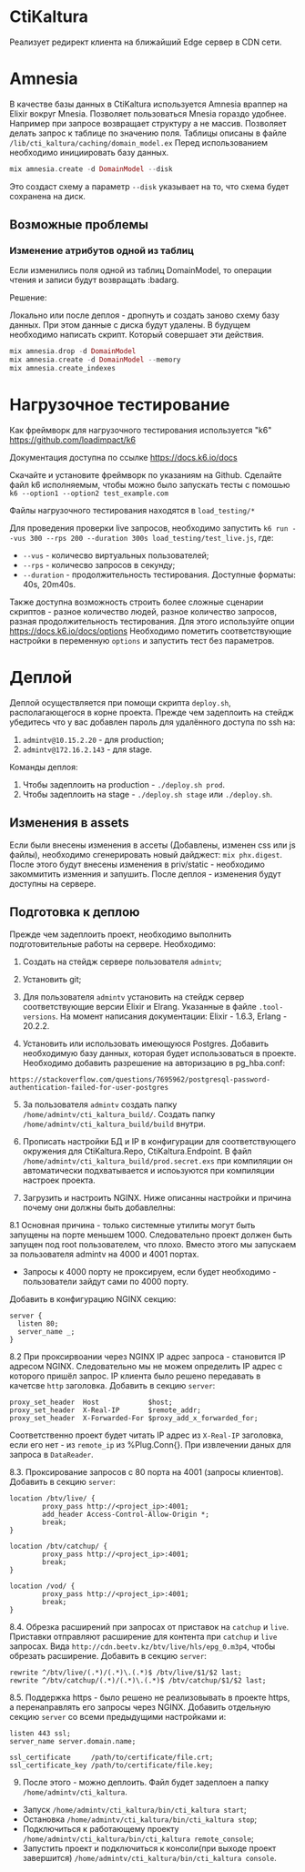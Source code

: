 # CtiKaltura

Реализует редирект клиента на ближайший Edge сервер в CDN сети.

# Amnesia
В качестве базы данных в CtiKaltura используется Amnesia враппер на Elixir вокруг Mnesia.
Позволяет пользоваться Mnesia гораздо удобнее. Например при запросе возвращает структуру а не массив. 
Позволяет делать запрос к таблице по значению поля.
Таблицы описаны в файле `/lib/cti_kaltura/caching/domain_model.ex`
Перед использованием необходимо инициировать базу данных.

```elixir
mix amnesia.create -d DomainModel --disk
```

Это создаст схему а параметр `--disk` указывает на то, что схема будет сохранена на диск.

## Возможные проблемы

### Изменение атрибутов одной из таблиц

Если изменились поля одной из таблиц DomainModel, то операции чтения и записи будут возвращать :badarg.

Решение:

Локально или после деплоя - дропнуть и создать заново схему базу данных.
При этом данные с диска будут удалены. В будущем необходимо написать скрипт. Который совершает эти действия.

```elixir
mix amnesia.drop -d DomainModel
mix amnesia.create -d DomainModel --memory
mix amnesia.create_indexes
```

# Нагрузочное тестирование

Как фреймворк для нагрузочного тестирования используется "k6" https://github.com/loadimpact/k6

Документация доступна по ссылке https://docs.k6.io/docs

Скачайте и установите фреймворк по указаниям на Github.
Сделайте файл k6 исполняемым, чтобы можно было запускать тесты с помошью `k6 --option1 --option2 test_example.com` 

Файлы нагрузочного тестирования находятся в `load_testing/*`

Для проведения проверки live запросов, необходимо запустить
`k6 run --vus 300 --rps 200 --duration 300s load_testing/test_live.js`, где:

* `--vus` - количесво виртуальных пользователей;
* `--rps` - количесво запросов в секунду;
* `--duration` - продолжительность тестирования. Доступные форматы: 40s, 20m40s.

Также доступна возможность строить более сложные сценарии скриптов - разное количество людей, разное количество 
запросов, разная продолжительность тестирования. Для этого используйте опции https://docs.k6.io/docs/options 
Необходимо пометить соответствующие настройки в переменную `options` и запустить тест без параметров. 

# Деплой

Деплой осуществляется при помощи скрипта `deploy.sh`, располагающегося в корне проекта.
Прежде чем задеплоить на стейдж убедитесь что у вас добавлен пароль для удалённого доступа по ssh на:
1. `admintv@10.15.2.20` - для production;
2. `admintv@172.16.2.143` - для stage.

Команды деплоя:
1. Чтобы задеплоить на production - `./deploy.sh prod`.
2. Чтобы задеплоить на stage - `./deploy.sh stage` или `./deploy.sh`.

## Изменения в assets

Если были внесены изменения в ассеты (Добавлены, изменен css или js файлы), необходимо сгенерировать новый дайджест: `mix phx.digest`.
После этого будут внесены изменения в priv/static - необходимо закоммитить изменния и запушить.
После деплоя - изменения будут доступны на сервере.

## Подготовка к деплою

Прежде чем задеплоить проект, необходимо выполнить подготовительные работы на сервере. Необходимо:

1. Создать на стейдж сервере пользователя `admintv`;
2. Установить git;
3. Для пользователя `admintv` установить на стейдж сервер соответствующие версии Elixir и Elrang. 
Указанные в файле `.tool-versions`. На момент написания документации: Elixir - 1.6.3, Erlang - 20.2.2.

4. Установить или использовать имеющуюся Postgres. Добавить необходимую базу данных, которая будет 
использоваться в проекте. Необходимо добавить разрешение на авторизацию в pg_hba.conf:   

`https://stackoverflow.com/questions/7695962/postgresql-password-authentication-failed-for-user-postgres`

5. За пользователя `admintv` создать папку `/home/admintv/cti_kaltura_build/`.
Создать папку `/home/admintv/cti_kaltura_build/build` внутри.

6. Прописать настройки БД и IP в конфигурации для соответствующего окружения для CtiKaltura.Repo, CtiKaltura.Endpoint.
В файл `/home/admintv/cti_kaltura_build/prod.secret.exs` при компиляции он автоматически подхватывается и испоьзуются при
компиляции настроек проекта.

8. Загрузить и настроить NGINX. Ниже описанны настройки и причина почему они должны быть добавлелны:

8.1 Основная причина - только системные утилиты могут быть запущены на порте меньшем 1000.
Следовательно проект должен быть запущен под root пользователем, что плохо.
Вместо этого мы запускаем за пользователя admintv на 4000 и 4001 портах.
* Запросы к 4000 порту не проксируем, если будет необходимо - пользователи зайдут сами по 4000 порту.

Добавить в конфигурацию NGINX секцию:

```
server {
  listen 80;
  server_name _;
}
```

8.2 При проксирвоании через NGINX IP адрес запроса - становится IP адресом NGINX.
Следовательно мы не можем определить IP адрес с которого пришёл запрос.
IP клиента было решено передавать в качетсве `http` заголовка.
Добавить в секцию `server`:

```   
proxy_set_header  Host            $host;
proxy_set_header  X-Real-IP       $remote_addr;
proxy_set_header  X-Forwarded-For $proxy_add_x_forwarded_for;
```

Соответственно проект будет читать IP адрес из `X-Real-IP` заголовка, если его нет - из `remote_ip` из %Plug.Conn{}.
При извлечении даных для запроса в `DataReader`.

8.3. Проксирование запросов с 80 порта на 4001 (запросы клиентов). Добавить в секцию `server`:

```
location /btv/live/ {
		proxy_pass http://<project_ip>:4001;
		add_header Access-Control-Allow-Origin *;
		break;
}
    
location /btv/catchup/ {
		proxy_pass http://<project_ip>:4001;
		break;
}
    
location /vod/ {
		proxy_pass http://<project_ip>:4001;
		break;
}
```

8.4. Обрезка расширений при запросах от приставок на `catchup` и `live`.
Приставки отправляют расширение для контента при `catchup` и `live` запросах.
Вида `http://cdn.beetv.kz/btv/live/hls/epg_0.m3p4`, чтобы обрезать расширение.  Добавить в секцию `server`:

```
rewrite ^/btv/live/(.*)/(.*)\.(.*)$ /btv/live/$1/$2 last;
rewrite ^/btv/catchup/(.*)/(.*)\.(.*)$ /btv/catchup/$1/$2 last;
```

8.5. Поддержка https - было решено не реализовывать в проекте https, а перенаправлять его запросы через NGINX.
Добавить отдельную секцию `server` со всеми предыдущими настройками и:

```
listen 443 ssl;
server_name server.domain.name;

ssl_certificate     /path/to/certificate/file.crt;
ssl_certificate_key /path/to/certificate/file.key;
```

9. После этого - можно деплоить. Файл будет задеплоен а папку `/home/admintv/cti_kaltura`. 
* Запуск `/home/admintv/cti_kaltura/bin/cti_kaltura start`;
* Остановка `/home/admintv/cti_kaltura/bin/cti_kaltura stop`;
* Подключиться к работающему проекту `/home/admintv/cti_kaltura/bin/cti_kaltura remote_console`;
* Запустить проект и подключиться к консоли(при выходе проект завершится) `/home/admintv/cti_kaltura/bin/cti_kaltura console`.
